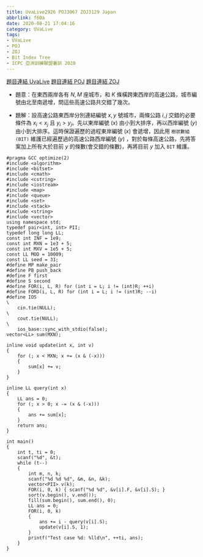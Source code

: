 ```yaml
---
title: UvaLive2926 POJ3067 ZOJ3129 Japan
abbrlink: f60a
date: 2020-08-21 17:04:16
category: UVaLive
tags:
- UVaLive
- POJ
- ZOJ
- Bit Index Tree
- ICPC 亞洲訓練聯盟暑訓 2020
---
```

[題目連結 UvaLive](https://icpcarchive.ecs.baylor.edu/index.php?option=com_onlinejudge&Itemid=8&page=show_problem&problem=927)
[題目連結 POJ](http://poj.org/problem?id=3067)
[題目連結 ZOJ](https://zoj.pintia.cn/problem-sets/91827364500/problems/91827367544)
* 題意：在東西兩岸各有 $N,M$ 座城市，和 $K$ 條橫跨東西岸的高速公路，城市編號由北至南遞增，問這些高速公路共交錯了幾次。
<!-- more -->
* 題解：設高速公路東西岸分別連結編號 $x,y$ 號城市，兩條公路 $i,j$ 交錯的必要條件為 $x_i<x_j$ 且 $y_i>y_j$。先以東岸編號 ($x$) 由小到大排序，再以西岸編號 ($y$) 由小到大排序。這時保證遍歷的過程東岸編號 ($x$) 會遞增，因此用 `樹狀數組(BIT)` 維護已經遍歷過的高速公路西岸編號 ($y$) ，對於每條高速公路，先將答案加上所有大於目前 $y$ 的條數(會交錯的條數)，再將目前 $y$ 加入 `BIT` 維護。
```cpp=
#pragma GCC optimize(2)
#include <algorithm>
#include <bitset>
#include <cmath>
#include <cstring>
#include <iostream>
#include <map>
#include <queue>
#include <set>
#include <stack>
#include <string>
#include <vector>
using namespace std;
typedef pair<int, int> PII;
typedef long long LL;
const int INF = 1e9;
const int MXN = 1e3 + 5;
const int MXV = 1e5 + 5;
const LL MOD = 10009;
const LL seed = 31;
#define MP make_pair
#define PB push_back
#define F first
#define S second
#define FOR(i, L, R) for (int i = L; i != (int)R; ++i)
#define FORD(i, L, R) for (int i = L; i != (int)R; --i)
#define IOS                                                                    \
    cin.tie(NULL);                                                             \
    cout.tie(NULL);                                                            \
    ios_base::sync_with_stdio(false);
vector<LL> sum(MXN);

inline void update(int x, int v)
{
    for (; x < MXN; x += (x & (-x)))
    {
        sum[x] += v;
    }
}

inline LL query(int x)
{
    LL ans = 0;
    for (; x > 0; x -= (x & (-x)))
    {
        ans += sum[x];
    }
    return ans;
}

int main()
{
    int t, ti = 0;
    scanf("%d", &t);
    while (t--)
    {
        int m, n, k;
        scanf("%d %d %d", &m, &n, &k);
        vector<PII> v(k);
        FOR(i, 0, k) { scanf("%d %d", &v[i].F, &v[i].S); }
        sort(v.begin(), v.end());
        fill(sum.begin(), sum.end(), 0);
        LL ans = 0;
        FOR(i, 0, k)
        {
            ans += i - query(v[i].S);
            update(v[i].S, 1);
        }
        printf("Test case %d: %lld\n", ++ti, ans);
    }
}
```